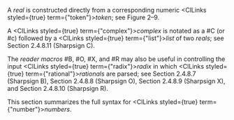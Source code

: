  



A *real* is constructed directly from a corresponding numeric <ClLinks styled={true} term={"token"}><i>token</i></ClLinks>; see Figure 2–9. 



A <ClLinks styled={true} term={"complex"}><i>complex</i></ClLinks> is notated as a #C (or #c) followed by a <ClLinks styled={true} term={"list"}><i>list</i></ClLinks> of two *reals*; see Section 2.4.8.11 (Sharpsign C). 



The *reader macros* #B, #O, #X, and #R may also be useful in controlling the input <ClLinks styled={true} term={"radix"}><i>radix</i></ClLinks> in which <ClLinks styled={true} term={"rational"}><i>rationals</i></ClLinks> are parsed; see Section 2.4.8.7 (Sharpsign B), Section 2.4.8.8 (Sharpsign O), Section 2.4.8.9 (Sharpsign X), and Section 2.4.8.10 (Sharpsign R). 



This section summarizes the full syntax for <ClLinks styled={true} term={"number"}><i>numbers</i></ClLinks>. 



